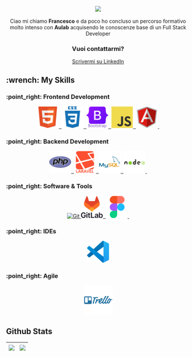 <!---
bicsurf/bicsurf is a ✨ special ✨ repository because its `README.md` (this file) appears on your GitHub profile.
You can click the Preview link to take a look at your changes.
--->
<!--- INTRO --->
<p align="center" dir="auto">
   <a href="#">
      <img src="https://readme-typing-svg.herokuapp.com?color=1413B6&background=76767600&center=true&vCenter=true&width=500&lines=Junior+Full+Stack+Developer" data-canonical-src="https://git.io/typing-svg" style="max-width: 100%;" />
   </a>
</p>
<!--- END INTRO --->


<!--- ABOUT ME --->
<div align="center">
   <a id="user-content-welcome-to-my-github-im-francesco-a-front-end-dev" class="anchor" aria-hidden="true" href="#welcome-to-my-github-im-francesco-a-front-end-dev">  </a>
   <p>Ciao mi chiamo <strong>Francesco</strong> e da poco ho concluso un percorso formativo molto intenso con <strong>Aulab</strong> acquisendo le conoscenze base di un Full Stack Developer</p>
</div>
<!--- END ABOUT ME --->

<!--- BADGE LINKEDIN --->
<div id="badges" align="center">
   <h3><strong>Vuoi contattarmi?</strong></h3>
   <p>
      <a href="https://www.linkedin.com/in/francesco-conoscenti/" target="_blank">
         Scrivermi su LinkedIn
      </a>
   </p>
</div>              
<!--- END BADGE LINKEDIN --->


<!--- LINGUAGGI STUDIATI --->
<!--- FRONTEND --->
<h2>:wrench: My Skills</h2>
<h3 dir="auto">:point_right: Frontend Development</h3>
<p align="center" dir="auto">
   <a href="https://www.w3schools.com/html/" rel="nofollow" target="_blank">
      <img src="https://github.com/devicons/devicon/blob/master/icons/html5/html5-original.svg" title="HTML5" alt="HTML" width="60" height="60"/>&nbsp;
   </a>
   <a href="https://www.w3schools.com/css/" rel="nofollow" target="_blank">
      <img src="https://github.com/devicons/devicon/blob/master/icons/css3/css3-plain-wordmark.svg"  title="CSS3" alt="CSS" width="60" height="60"/>&nbsp;
   </a>
   <a href="https://getbootstrap.com/" rel="nofollow" target="_blank">
      <img src="https://github.com/devicons/devicon/blob/master/icons/bootstrap/bootstrap-original-wordmark.svg"  title="BOOTSTRAP" alt="BOOTSTRAP" width="60" height="60"/>&nbsp;
   </a>
   <a href="https://www.w3schools.com/js/" rel="nofollow" target="_blank">
      <img src="https://github.com/devicons/devicon/blob/master/icons/javascript/javascript-original.svg" title="JavaScript" alt="JavaScript" width="60" height="60"/>&nbsp;
   </a>
   <a href="https://angular.io/start" rel="nofollow" target="_blank">
      <img src="https://github.com/devicons/devicon/blob/master/icons/angularjs/angularjs-original.svg" title="VUEJS" alt="VUEJS" width="60" height="60"/>&nbsp;
   </a>
</p>
<!--- END FRONTEND --->

<!--- BACKEND --->
<h3 dir="auto">:point_right: Backend Development</h3>
   <p align="center" dir="auto">
      <a href="https://www.php.net/" rel="nofollow" target="_blank">
        <img src="https://github.com/devicons/devicon/blob/master/icons/php/php-original.svg" title="PHP"  alt="PHP" width="60" height="60"/>&nbsp;
      </a>
      <a href="https://laravel.com/docs/9.x" rel="nofollow" target="_blank">
         <img src="https://github.com/devicons/devicon/blob/master/icons/laravel/laravel-plain-wordmark.svg" title="LARAVEL"  alt="LARAVEL" width="60" height="60"/>&nbsp;
      </a>
      <a href="https://www.mysql.com/it/" rel="nofollow" target="_blank">
        <img src="https://github.com/devicons/devicon/blob/master/icons/mysql/mysql-original-wordmark.svg" title="MySQL"  alt="MySQL" width="60" height="60"/>&nbsp;
      </a>
      <a href="https://nodejs.org/it/" rel="nofollow" target="_blank">
        <img src="https://github.com/devicons/devicon/blob/master/icons/nodejs/nodejs-original-wordmark.svg" title="NodeJS" alt="NodeJS" width="60" height="60"/>&nbsp;
      </a>
   </p>
<!--- END BACKEND --->

<!--- TOOLS --->
<h3 dir="auto">:point_right: Software & Tools</h3>
   <p align="center" dir="auto">
      <a href="https://git-scm.com/" rel="nofollow" target="_blank">
        <img src="https://cdn.jsdelivr.net/gh/devicons/devicon/icons/git/git-original.svg" title="Git" alt="Git" width="60" height="60"/>
      </a>
      <a href="https://about.gitlab.com/" rel="nofollow" target="_blank">
         <img src="https://github.com/devicons/devicon/blob/master/icons/gitlab/gitlab-original-wordmark.svg" title="GitLab"  alt="GITLAB" width="60" height="60"/>&nbsp;
      </a>
      <a href="https://www.figma.com/" rel="nofollow" target="_blank">
         <img src="https://github.com/devicons/devicon/blob/master/icons/figma/figma-original.svg" title="Figma"  alt="FIGMA" width="60" height="60"/>&nbsp;
      </a>
   </p>
<!--- END TOOLS --->

<!--- IDEs --->
<h3 dir="auto">:point_right: IDEs</h3>
   <p align="center" dir="auto">
      <a href="https://code.visualstudio.com/" rel="nofollow" target="_blank">
         <img src="https://github.com/devicons/devicon/blob/master/icons/vscode/vscode-original.svg" title="VSCODE" alt="VSCODE" width="60" height="60"/>
      </a>
   </p>
<!--- END IDEs --->

<!--- METODOLOGIA AGILE --->
<h3 dir="auto">:point_right: Agile</h3>
   <p align="center" dir="auto">
      <a href="https://trello.com/" rel="nofollow" target="_blank">
         <img src="https://github.com/devicons/devicon/blob/master/icons/trello/trello-plain-wordmark.svg" title="Trello" alt="Trello" width="80" height="80"/>
      </a>
   </p>
<!--- END METODOLOGIA AGILE --->


<!--- STATISTICHE GITHUB --->
<h2>Github Stats</h2>
<table align="center">
   <thead>
      <tr>
         <th>
            <a href="#">
               <img align="center" src="https://github-readme-stats.vercel.app/api?username=bicsurf&show_icons=true&include_all_commits=true&theme=buefy&hide_border=true" style="max-width:100%;" />
            </a>
         </th>
         <th>
            <a href="#">
               <img align="center" src="https://github-readme-stats.vercel.app/api/top-langs/?username=bicsurf&layout=compact&theme=buefy&hide_border=true" style="max-width:100%;" />
            </a>
         </th>
      </tr>
   </thead>
</table>
<!--- END STATISTICHE GITHUB --->

